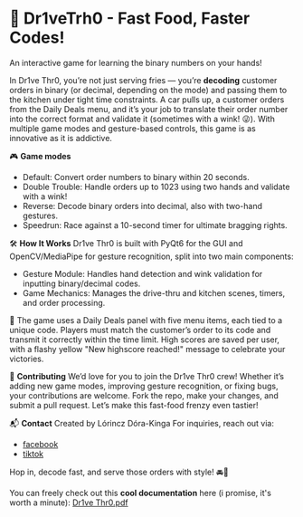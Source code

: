 # 🚗 Dr1veTrh0 - Fast Food, Faster Codes!

An interactive game for learning the binary numbers on your hands!

In Dr1ve Thr0, you’re not just serving fries — you’re **decoding** customer orders in binary (or decimal, depending on the mode) and passing them to the kitchen under tight time constraints. 
A car pulls up, a customer orders from the Daily Deals menu, and it’s your job to translate their order number into the correct format and validate it (sometimes with a wink! 😜). 
With multiple game modes and gesture-based controls, this game is as innovative as it is addictive.

🎮 **Game modes**
- Default: Convert order numbers to binary within 20 seconds.
- Double Trouble: Handle orders up to 1023 using two hands and validate with a wink!
- Reverse: Decode binary orders into decimal, also with two-hand gestures.
- Speedrun: Race against a 10-second timer for ultimate bragging rights.

🛠️ **How It Works**
Dr1ve Thr0 is built with PyQt6 for the GUI and OpenCV/MediaPipe for gesture recognition, split into two main components:

- Gesture Module: Handles hand detection and wink validation for inputting binary/decimal codes.
- Game Mechanics: Manages the drive-thru and kitchen scenes, timers, and order processing.

🚀 The game uses a Daily Deals panel with five menu items, each tied to a unique code. 
Players must match the customer’s order to its code and transmit it correctly within the time limit. 
High scores are saved per user, with a flashy yellow "New highscore reached!" message to celebrate your victories.

🤝 **Contributing**
We’d love for you to join the Dr1ve Thr0 crew! Whether it’s adding new game modes, improving gesture recognition, or fixing bugs, your contributions are welcome. 
Fork the repo, make your changes, and submit a pull request. Let’s make this fast-food frenzy even tastier!

📬 **Contact**
Created by Lórincz Dóra-Kinga 
For inquiries, reach out via: 
- [facebook](https://www.facebook.com/kinga.dora.39/)
- [tiktok](https://www.tiktok.com/@th1nkitthr0)

Hop in, decode fast, and serve those orders with style! 🚘💨

You can freely check out this **cool documentation** here (i promise, it's worth a minute):
[Dr1ve Thr0.pdf](https://github.com/user-attachments/files/21390570/Dr1ve.Thr0.pdf)
